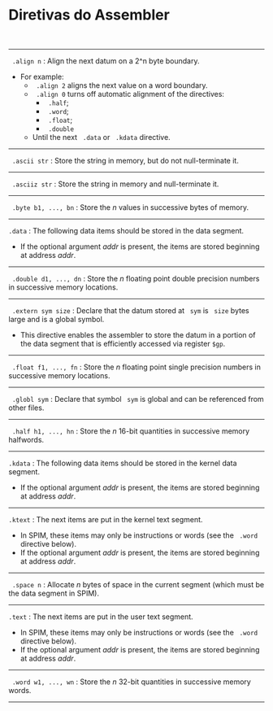 # Diretivas do Assembler

<br>

---

` .align n` : Align the next datum on a 2\^n byte boundary.

-   For example:
    -   ` .align 2` aligns the next value on a word boundary.
    -   ` .align 0` turns off automatic alignment of the directives:
        -   ` .half`;
        -   ` .word`;
        -   ` .float`;
        -   ` .double`
    -   Until the next ` .data` or ` .kdata` directive.

---

` .ascii str` : Store the string in memory, but do not null-terminate it.

---

` .asciiz str` : Store the string in memory and null-terminate it.

---

` .byte b1, ..., bn` : Store the *n* values in successive bytes of memory.

---

` .data ` : The following data items should be stored in the data segment.

-   If the optional argument *addr* is present, the items are stored beginning at address *addr*.

---

` .double d1, ..., dn` : Store the *n* floating point double precision numbers in successive memory locations.

---

` .extern sym size` : Declare that the datum stored at ` sym` is ` size` bytes large and is a global symbol.

-   This directive enables the assembler to store the datum in a portion of the data segment that is efficiently accessed via register `$gp`.

---

` .float f1, ..., fn` : Store the *n* floating point single precision numbers in successive
    memory locations.

---

` .globl sym` : Declare that symbol ` sym` is global and can be referenced from other files.

---

` .half h1, ..., hn` : Store the *n* 16-bit quantities in successive memory halfwords.

---

` .kdata ` : The following data items should be stored in the kernel data segment.

-   If the optional argument *addr* is present, the items are stored beginning at address *addr*.

---

` .ktext ` : The next items are put in the kernel text segment.

-   In SPIM, these items may only be instructions or words (see the ` .word` directive below).
-   If the optional argument *addr* is present, the items are stored beginning at address *addr*.

---

` .space n` : Allocate *n* bytes of space in the current segment (which must be the data segment in SPIM).

---

` .text ` : The next items are put in the user text segment.

-   In SPIM, these items may only be instructions or words (see the ` .word` directive below).
-   If the optional argument *addr* is present, the items are stored beginning at address *addr*.

---

` .word w1, ..., wn` : Store the *n* 32-bit quantities in successive memory words.

---
